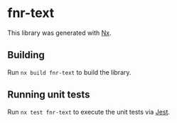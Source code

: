 # fnr-text

This library was generated with [Nx](https://nx.dev).

## Building

Run `nx build fnr-text` to build the library.

## Running unit tests

Run `nx test fnr-text` to execute the unit tests via [Jest](https://jestjs.io).
